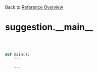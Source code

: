 
Back to [Reference Overview](https://github.com/pyrustic/suggestion/blob/master/docs/reference/README.md#readme)

# suggestion.\_\_main\_\_



<br>


```python

def main():
    """
    
    """

```

